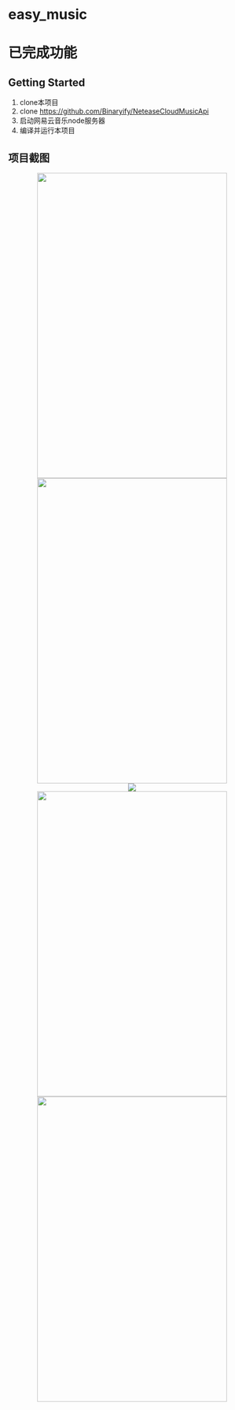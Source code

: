 # easy_music

# 已完成功能

## Getting Started

1. clone本项目
2. clone https://github.com/Binaryify/NeteaseCloudMusicApi
3. 启动网易云音乐node服务器
4. 编译并运行本项目

## 项目截图
<div align=center width="1000"><img src="https://b2.bmp.ovh/imgs/2019/07/f7a1226f3daa5e6a.gif" width="386" height="620" /></div>
<div align=center width="1000"><img src="https://b2.bmp.ovh/imgs/2019/07/193570a3672c4feb.gif" width="386" height="620" /></div>
<div align=center width="1000"><img src="https://b2.bmp.ovh/imgs/2019/07/662515feb55c306f.gif" /></div>
<div align=center width="1000"><img src="https://b2.bmp.ovh/imgs/2019/07/f0bf6994e2829a15.gif" width="386" height="620" /></div>
<div align=center width="1000"><img src="https://b2.bmp.ovh/imgs/2019/07/09928a77ff8dbbfe.gif" width="386" height="620" /></div>

